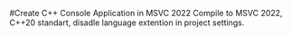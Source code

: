 #Create C++ Console Application in MSVC 2022
Compile to MSVC 2022, C++20 standart, disadle language extention in project settings.
